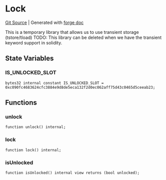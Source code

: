 # Lock
[Git Source](https://github.com/Uniswap/docs/blob/1141642f8ba4665a50660886a8a8401526677045/src/libraries/Lock.sol)
| Generated with [forge doc](https://book.getfoundry.sh/reference/forge/forge-doc)

This is a temporary library that allows us to use transient storage (tstore/tload)
TODO: This library can be deleted when we have the transient keyword support in solidity.


## State Variables
### IS_UNLOCKED_SLOT

```solidity
bytes32 internal constant IS_UNLOCKED_SLOT = 0xc090fc4683624cfc3884e9d8de5eca132f2d0ec062aff75d43c0465d5ceeab23;
```


## Functions
### unlock


```solidity
function unlock() internal;
```

### lock


```solidity
function lock() internal;
```

### isUnlocked


```solidity
function isUnlocked() internal view returns (bool unlocked);
```

